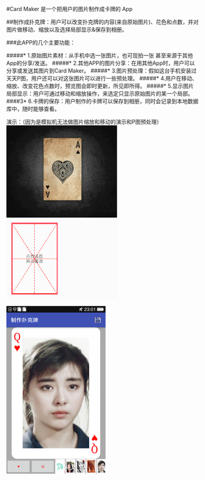 #Card Maker 是一个把用户的图片制作成卡牌的 App



##制作成扑克牌：用户可以改变扑克牌的内容(来自原始图片)、花色和点数，并对图片做移动、缩放以及选择局部显示&保存到相册。


###此APP的几个主要功能：

#####* 1.原始图片素材：从手机中选一张图片，也可现拍一张 甚至来源于其他App的分享/发送。
#####* 2.其他APP的图片分享：在用其他App时，用户可以分享或发送其图片到Card Maker。
#####* 3.图片预处理：假如这台手机安装过天天P图，用户还可以对这张图片可以进行一些预处理。
#####* 4.用户在移动、缩放、改变花色点数时，预览图会即时更新，所见即所得。
#####* 5.显示图片局部显示：用户可通过移动和缩放操作，来选定只显示原始图片的某一个局部。
####3* 6.卡牌的保存：用户制作的卡牌可以保存到相册，同时会记录到本地数据库中，随时能够查看。


演示：（因为是模拟机无法做图片缩放和移动的演示和P图预处理）
![image](https://github.com/sallyQin/CardMaker/raw/master/app/src/main/res/drawable/readme_display1.gif) 


![image](https://github.com/sallyQin/CardMaker/raw/master/app/src/main/res/drawable/readme_pic.png) 
